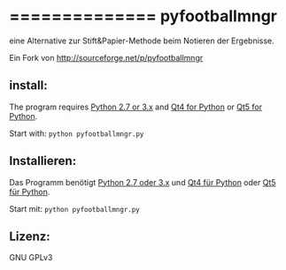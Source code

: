 ==============
pyfootballmngr
==============

eine Alternative zur Stift&Papier-Methode beim Notieren der Ergebnisse.

Ein Fork von http://sourceforge.net/p/pyfootballmngr

install:
--------

The program requires [Python 2.7 or 3.x](http://www.python.org/download/) 
and [Qt4 for Python](http://www.riverbankcomputing.com/software/pyqt/download)
or [Qt5 for Python](http://www.riverbankcomputing.com/software/pyqt/download5).

Start with:
```python pyfootballmngr.py```

Installieren:
-------------

Das Programm benötigt [Python  2.7 oder 3.x](http://www.python.org/download/) 
und [Qt4 für Python](http://www.riverbankcomputing.com/software/pyqt/download) 
oder [Qt5 für Python](http://www.riverbankcomputing.com/software/pyqt/download5).

Start mit: 
```python pyfootballmngr.py```

Lizenz: 
-------

GNU GPLv3
